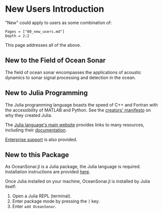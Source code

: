 # New Users Introduction

"New" could apply to users as some combination of:

```@contents
Pages = ["00_new_users.md"]
Depth = 2:2
```

This page addresses all of the above.

## New to the Field of Ocean Sonar

The field of ocean sonar encompasses the applications of acoustic dynamics
to sonar signal processing and detection in the ocean.

## New to Julia Programming

The Julia programming language boasts the speed of C++ and Fortran
with the accessibility of MATLAB and Python.
See the [creators' manifesto](https://julialang.org/blog/2012/02/why-we-created-julia/) on why they created Julia.

The [Julia language's main website](https://julialang.org/) provides links to many resources,
including their [documentation](https://docs.julialang.org/en/).

[Enterprise support](http://juliahub.com/) is also provided.

## New to this Package

As OceanSonar.jl is a Julia package, the Julia language is required.
Installation instructions are provided [here](https://julialang.org/downloads/).

Once Julia installed on your machine,
OceanSonar.jl is installed by Julia itself:

1. Open a Julia REPL (terminal).
2. Enter package mode by pressing the `]` key.
3. Enter `add OceanSonar`.
